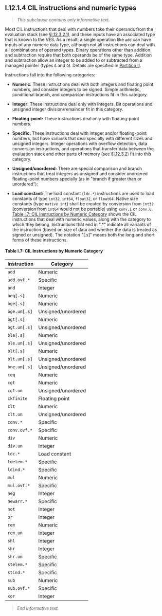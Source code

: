 ## I.12.1.4 CIL instructions and numeric types

> _This subclause contains only informative text._

Most CIL instructions that deal with numbers take their operands from the evaluation stack (see §[I.12.3.2.1](i.12.3.2.1-the-evaluation-stack.md)), and these inputs have an associated type that is known to the VES. As a result, a single operation like `add` can have inputs of any numeric data type, although not all instructions can deal with all combinations of operand types. Binary operations other than addition and subtraction require that both operands be of the same type. Addition and subtraction allow an integer to be added to or subtracted from a managed pointer (types `&` and `O`). Details are specified in [Partition II](#todo-missing-hyperlink).

Instructions fall into the following categories:

 * **Numeric:** These instructions deal with both integers and floating point numbers, and consider integers to be signed. Simple arithmetic, conditional branch, and comparison instructions fit in this category.

 * **Integer:** These instructions deal only with integers. Bit operations and unsigned integer division/remainder fit in this category.

 * **Floating-point:** These instructions deal only with floating-point numbers.

 * **Specific:** These instructions deal with integer and/or floating-point numbers, but have variants that deal specially with different sizes and unsigned integers. Integer operations with overflow detection, data conversion instructions, and operations that transfer data between the evaluation stack and other parts of memory (see §[I.12.3.2](i.12.3.2-method-state.md)) fit into this category.

 * **Unsigned/unordered:** There are special comparison and branch instructions that treat integers as unsigned and consider unordered floating-point numbers specially (as in "branch if greater than or unordered"):

 * **Load constant:** The load constant (`ldc.*`) instructions are used to load constants of type `int32`, `int64`, `float32`, or `float64`. Native size constants (type `native int`) shall be created by conversion from `int32` (conversion from `int64` would not be portable) using `conv.i` or `conv.u`. [Table I.7: CIL Instructions by Numeric Category](#todo-missing-hyperlink) shows the CIL instructions that deal with numeric values, along with the category to which they belong. Instructions that end in ".*" indicate all variants of the instruction (based on size of data and whether the data is treated as signed or unsigned). The notation "[.s]" means both the long and short forms of these instructions.

#### Table I.7: CIL Instructions by Numeric Category

 Instruction | Category
 ---- | ----
 `add` | Numeric
 `add.ovf.*` | Specific
 `and` | Integer
 `beq[.s]` | Numeric
 `bge[.s]` | Numeric
 `bge.un[.s]` | Unsigned/unordered
 `bgt[.s]` | Numeric
 `bgt.un[.s]` | Unsigned/unordered
 `ble[.s]` | Numeric
 `ble.un[.s]` | Unsigned/unordered
 `blt[.s]` | Numeric
 `blt.un[.s]` | Unsigned/unordered
 `bne.un[.s]` | Unsigned/unordered
 `ceq` | Numeric
 `cgt` | Numeric
 `cgt.un` | Unsigned/unordered
 `ckfinite` | Floating point
 `clt` | Numeric
 `clt.un` | Unsigned/unordered
 `conv.*` | Specific
 `conv.ovf.*` | Specific
 `div` | Numeric
 `div.un` | Integer
 `ldc.*` | Load constant
 `ldelem.*` | Specific
 `ldind.*` | Specific
 `mul` | Numeric
 `mul.ovf.*` | Specific
 `neg` | Integer
 `newarr.*` | Specific
 `not` | Integer
 `or` | Integer
 `rem` | Numeric
 `rem.un` | Integer
 `shl` | Integer
 `shr` | Integer
 `shr.un` | Specific
 `stelem.*` | Specific
 `stind.*` | Specific
 `sub` | Numeric
 `sub.ovf.*` | Specific
 `xor` | Integer 

> _End informative text._